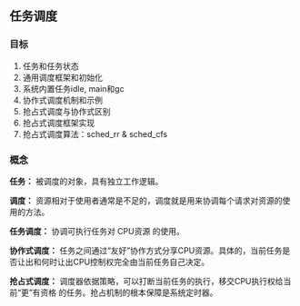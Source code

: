 ## 任务调度

### 目标

1. 任务和任务状态
1. 通用调度框架和初始化
1. 系统内置任务idle, main和gc
1. 协作式调度机制和示例
1. 抢占式调度与协作式区别
1. 抢占式调度框架实现
1. 抢占式调度算法：sched_rr & sched_cfs

### 概念

**任务：** 被调度的对象，具有独立工作逻辑。

**调度：** 资源相对于使用者通常是不足的，调度就是用来协调每个请求对资源的使用的方法。

**任务调度：** 协调可执行任务对 CPU资源 的使用。

**协作式调度：** 任务之间通过“友好”协作方式分享CPU资源。具体的，当前任务是否让出和何时让出CPU控制权完全由当前任务自己决定。

**抢占式调度：** 调度器依据策略，可以打断当前任务的执行，移交CPU执行权给当前“更”有资格 的任务。抢占机制的根本保障是系统定时器。
